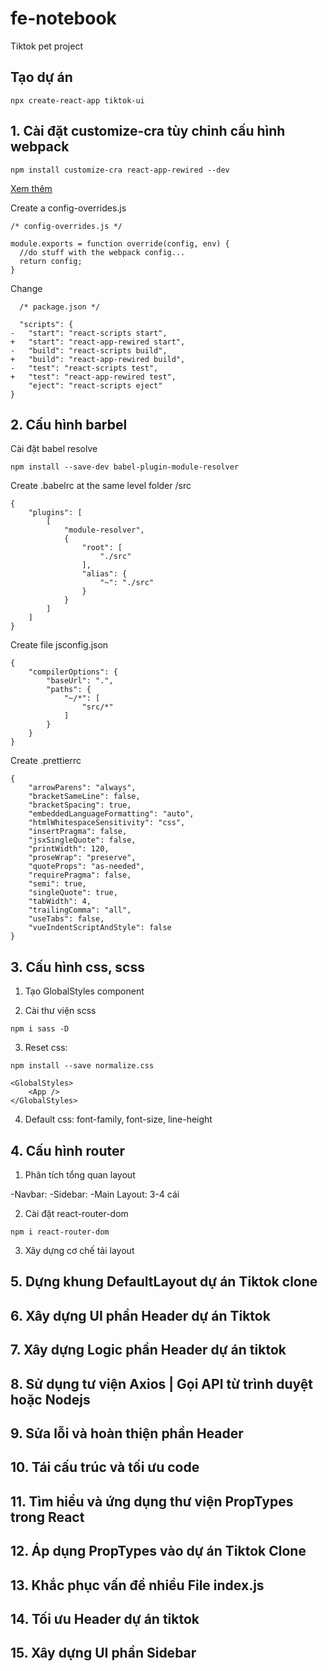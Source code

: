 # fe-notebook

Tiktok pet project

## Tạo dự án

```
npx create-react-app tiktok-ui
```

## 1. Cài đặt customize-cra tùy chỉnh cấu hình webpack

```
npm install customize-cra react-app-rewired --dev
```

[Xem thêm](https://github.com/arackaf/customize-cra)

Create a config-overrides.js

```
/* config-overrides.js */

module.exports = function override(config, env) {
  //do stuff with the webpack config...
  return config;
}
```

Change

```
  /* package.json */

  "scripts": {
-   "start": "react-scripts start",
+   "start": "react-app-rewired start",
-   "build": "react-scripts build",
+   "build": "react-app-rewired build",
-   "test": "react-scripts test",
+   "test": "react-app-rewired test",
    "eject": "react-scripts eject"
}
```

## 2. Cấu hình barbel

Cài đặt babel resolve

```
npm install --save-dev babel-plugin-module-resolver
```

Create .babelrc at the same level folder /src

```
{
    "plugins": [
        [
            "module-resolver",
            {
                "root": [
                    "./src"
                ],
                "alias": {
                    "~": "./src"
                }
            }
        ]
    ]
}
```

Create file jsconfig.json

```
{
    "compilerOptions": {
        "baseUrl": ".",
        "paths": {
            "~/*": [
                "src/*"
            ]
        }
    }
}
```

Create .prettierrc

```
{
    "arrowParens": "always",
    "bracketSameLine": false,
    "bracketSpacing": true,
    "embeddedLanguageFormatting": "auto",
    "htmlWhitespaceSensitivity": "css",
    "insertPragma": false,
    "jsxSingleQuote": false,
    "printWidth": 120,
    "proseWrap": "preserve",
    "quoteProps": "as-needed",
    "requirePragma": false,
    "semi": true,
    "singleQuote": true,
    "tabWidth": 4,
    "trailingComma": "all",
    "useTabs": false,
    "vueIndentScriptAndStyle": false
}
```

## 3. Cấu hình css, scss

1. Tạo GlobalStyles component

2. Cài thư viện scss

```
npm i sass -D
```

3. Reset css:

```
npm install --save normalize.css
```

```
<GlobalStyles>
    <App />
</GlobalStyles>
```

4. Default css: font-family, font-size, line-height

## 4. Cấu hình router

1. Phân tích tổng quan layout

-Navbar:
-Sidebar:
-Main Layout: 3-4 cái

2. Cài đặt react-router-dom

```
npm i react-router-dom
```

3. Xây dựng cơ chế tải layout

## 5. Dựng khung DefaultLayout dự án Tiktok clone

## 6. Xây dựng UI phần Header dự án Tiktok

## 7. Xây dựng Logic phần Header dự án tiktok

## 8. Sử dụng tư viện Axios | Gọi API từ trình duyệt hoặc Nodejs

## 9. Sửa lỗi và hoàn thiện phần Header

## 10. Tái cấu trúc và tối ưu code

## 11. Tìm hiểu và ứng dụng thư viện PropTypes trong React

## 12. Áp dụng PropTypes vào dự án Tiktok Clone

## 13. Khắc phục vấn đề nhiều File index.js

## 14. Tối ưu Header dự án tiktok

## 15. Xây dựng UI phần Sidebar
